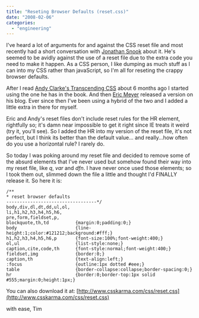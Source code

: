 ```yaml
---
title: "Reseting Browser Defaults (reset.css)"
date: "2008-02-06"
categories: 
  - "engineering"
---
```


I've heard a lot of arguments for and against the CSS reset file and most recently had a short conversation with [Jonathan Snook](http://snook.ca/jonathan/) about it. He's seemed to be avidly against the use of a reset file due to the extra code you need to make it happen. As a CSS person, I like dumping as much stuff as I can into my CSS rather than javaScript, so I'm all for reseting the crappy browser defaults.

After I read [Andy Clarke's Transcending CSS](http://www.transcendingcss.com/) about 6 months ago I started using the one he has in the book. And then [Eric Meyer](http://meyerweb.com) released a version on his blog. Ever since then I've been using a hybrid of the two and I added a little extra in there for myself.

Eric and Andy's reset files don't include reset rules for the HR element, rightfully so; it's damn near impossible to get it right since IE treats it weird (try it, you'll see). So I added the HR into my version of the reset file, it's not perfect, but I think its better than the default value... and really...how often do you use a horizontal rule? I rarely do.

So today I was poking around my reset file and decided to remove some of the absurd elements that I've never used but somehow found their way into my reset file, like _q_, _var_ and _dfn_. I have never once used those elements; so I took them out, slimmed down the file a little and thought I'd FINALLY release it. So here it is:

```
/**
* reset browser defaults
----------------------------------*/
body,div,dl,dt,dd,ul,ol,
li,h1,h2,h3,h4,h5,h6,
pre,form,fieldset,p,
blockquote,th,td          {margin:0;padding:0;}
body                      {line-height:1;color:#121212;background:#fff;}
h1,h2,h3,h4,h5,h6,p       {font-size:100%;font-weight:400;}
ol,ul                     {list-style:none;}
caption,cite,code,th      {font-style:normal;font-weight:400;}
fieldset,img              {border:0;}
caption,th                {text-align:left;}
:focus                    {outline:1px dotted #eee;}
table                     {border-collapse:collapse;border-spacing:0;}
hr                        {border:0;border-top:1px solid #555;margin:0;height:1px;}
```

You can also download it at: [http://www.csskarma.com/css/reset.css](http://www.csskarma.com/css/reset.css)

with ease, Tim
